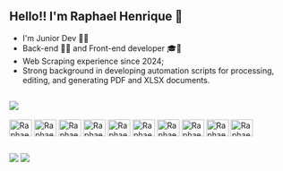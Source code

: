 ## Hello!! I'm Raphael Henrique 👋
- I'm Junior Dev 🧑‍🎓
- Back-end 💪🏻 and Front-end developer 🎓📖
- Web Scraping experience since 2024;
- Strong background in developing automation scripts for processing, editing, and generating PDF and XLSX documents.
##
<picture>
  <source
    srcset="https://github-readme-stats.vercel.app/api?username=RaphaelHenriqueDev&show_icons=true&theme=tokyonight&cache_seconds=3600"
    media="(prefers-color-scheme: dark)"
  />
  <img src="https://github-readme-stats.vercel.app/api?username=RaphaelHenriqueDev&show_icons=true&cache_seconds=3600" />
</picture>

<div style="display: inline_block"><br>
  <img align="center" alt="RaphaelHenrique-Js" height="30" width="40" src="https://cdn.jsdelivr.net/gh/devicons/devicon/icons/javascript/javascript-plain.svg" />
  <img align="center" alt="RaphaelHenrique-Java" height="30" width="40" src="https://cdn.jsdelivr.net/gh/devicons/devicon/icons/java/java-plain.svg" />
  <img align="center" alt="RaphaelHenrique-Go" height="30" width="40" src="https://cdn.jsdelivr.net/gh/devicons/devicon/icons/go/go-original.svg" />
  <img align="center" alt="RaphaelHenrique-Python" height="30" width="40" src="https://cdn.jsdelivr.net/gh/devicons/devicon/icons/python/python-original.svg" />
  <img align="center" alt="RaphaelHenrique-React" height="30" width="40" src="https://cdn.jsdelivr.net/gh/devicons/devicon/icons/react/react-original.svg" />
  <img align="center" alt="RaphaelHenrique-HTML" height="30" width="40" src="https://cdn.jsdelivr.net/gh/devicons/devicon/icons/html5/html5-original.svg" />
  <img align="center" alt="RaphaelHenrique-CSS" height="30" width="40" src="https://cdn.jsdelivr.net/gh/devicons/devicon/icons/css3/css3-original.svg" />
  <img align="center" alt="RaphaelHenrique-WordPress" height="30" width="40" src="https://cdn.jsdelivr.net/gh/devicons/devicon/icons/wordpress/wordpress-plain.svg" />
  <img align="center" alt="RaphaelHenrique-MongoDB" height="30" width="40" src="https://cdn.jsdelivr.net/gh/devicons/devicon/icons/mongodb/mongodb-original.svg" />
  <img align="center" alt="RaphaelHenrique-MySQL" height="30" width="40" src="https://cdn.jsdelivr.net/gh/devicons/devicon/icons/mysql/mysql-original.svg" />
</div>

##

<div>
<a href="http://www.linkedin.com/in/raphael-henrique-alves-costa2005" target="_blank"><img src="https://img.shields.io/badge/-LinkedIn-%230077B5?style=for-the-badge&logo=linkedin&logoColor=white" target="_blank"></a>
<a href="https://instagram.com/codeparams" target="_blank"><img src="https://img.shields.io/badge/-Instagram-%23E4405F?style=for-the-badge&logo=instagram&logoColor=white" target="_blank"></a>
</div>
